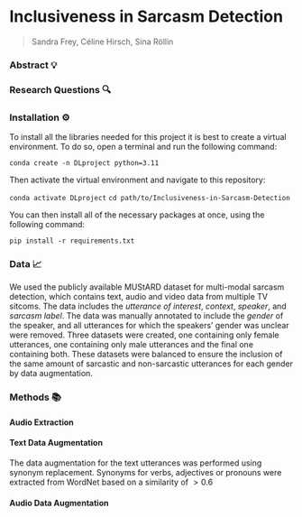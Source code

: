 # Inclusiveness in Sarcasm Detection
> Sandra Frey, Céline Hirsch, Sina Röllin

### Abstract 💡


### Research Questions 🔍


### Installation ⚙️

To install all the libraries needed for this project it is best to create a virtual environment. To do so, open a terminal and run the following command:

`conda create -n DLproject python=3.11`

Then activate the virtual environment and navigate to this repository:

`conda activate DLproject`
`cd path/to/Inclusiveness-in-Sarcasm-Detection`

You can then install all of the necessary packages at once, using the following command:

`pip install -r requirements.txt`


### Data 📈

We used the publicly available MUStARD dataset for multi-modal sarcasm detection, which contains text, audio and video data from multiple TV sitcoms. The data includes the *utterance of interest*, *context*, *speaker*, and *sarcasm label*. The data was manually annotated to include the *gender* of the speaker, and all utterances for which the speakers’ gender was unclear were removed. Three datasets were created, one containing only female utterances, one containing only male utterances and the final one containing both. These datasets were balanced to ensure the inclusion of the same amount of sarcastic and non-sarcastic utterances for each gender by data augmentation. 

### Methods 📚

#### Audio Extraction


#### Text Data Augmentation
The data augmentation for the text utterances was performed using synonym replacement. Synonyms for verbs, adjectives or pronouns were extracted from WordNet based on a similarity of $> 0.6$ 

#### Audio Data Augmentation
